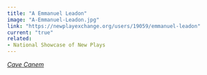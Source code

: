 ```yaml
---
title: "A Emmanuel Leadon"
image: "A-Emmanuel-Leadon.jpg"
link: "https://newplayexchange.org/users/19059/emmanuel-leadon"
current: "true"
related:
- National Showcase of New Plays
---
```


<a href="https://newplayexchange.org/plays/203130/cave-canem" target="_blank" rel="nofollow">*Cave Canem*</a>

